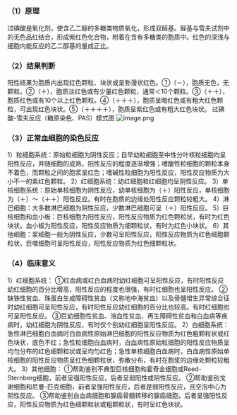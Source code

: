 ## 

### （1）原理
过碘酸是氧化剂，使含乙二醇的多糖类物质氧化，形成双醛基。醛基与雪夫试剂中的无色品红结合，形成紫红色化合物，附着在含有多糖类的胞质中。红色的深浅与细胞内能反应的乙二醇基的量成正比。
### （2）结果判断
阳性结果为胞质内出现红色颗粒、块状或呈弥漫状红色。①（－），胞质无色，无颗粒。②（＋），胞质淡红色或有少量红色颗粒，通常＜10个颗粒。③（＋＋），胞质红色或有10个以上红色颗粒。④（＋＋＋），胞质呈暗红色或有粗大红色颗粒，可出现红色块状。⑤（＋＋＋＋），胞质呈紫红色或有粗大红色块状。
过碘酸-雪夫反应（糖原染色、PAS）模式图
![image.png](https://cdn.nlark.com/yuque/0/2022/png/33570603/1666496398012-93bbbf95-ec49-453c-b687-716bd441cd53.png#averageHue=%239ea5a0&clientId=udc5f8d0d-f80e-4&crop=0&crop=0&crop=1&crop=1&from=paste&id=ude9a4a82&margin=%5Bobject%20Object%5D&name=image.png&originHeight=281&originWidth=517&originalType=url&ratio=1&rotation=0&showTitle=false&size=187424&status=done&style=none&taskId=u8369ba43-fa3f-4186-90ff-dbf4a6a27df&title=)
### （3）正常血细胞的染色反应
1）粒细胞系统：原始粒细胞为阴性反应；自早幼粒细胞至中性分叶核粒细胞均呈阳性反应，并随细胞的成熟，阳性反应的程度逐渐增强；嗜酸性粒细胞的颗粒本身不着色，而颗粒之间的胞浆呈红色；嗜碱性粒细胞为阳性反应，阳性反应物质为大小不一的紫红色颗粒。
2）红细胞系统：幼红细胞和红细胞均呈阴性反应。
3）单核细胞系统：原始单核细胞为阴性反应，幼单核细胞为（＋）阳性反应，单核细胞为（＋）～（＋＋）阳性反应。有时在胞质的边缘处阳性反应颗粒较粗大。
4）淋巴细胞：大多数淋巴细胞为阴性反应，少数淋巴细胞可呈（＋）阳性反应。
5）巨核细胞和血小板：巨核细胞为阳性反应，阳性反应物质为红色颗粒状，有时为红色块状。血小板为阳性反应，阳性反应物质为细颗粒状，有时为红色小块状。
6）其他细胞：浆细胞一般为阴性反应，少数可呈阳性反应，阳性反应物质为红色细胞颗粒状。巨噬细胞可呈阳性反应，阳性反应物质为红色细颗粒状。
### （4）临床意义
1）红细胞系统：
①红血病或红白血病时幼红细胞可呈阳性反应，有时阳性反应幼红细胞的百分比增高，阳性反应的程度也很强，有时红细胞也呈阳性反应。
②缺铁性贫血、珠蛋白生成障碍性贫血（又称地中海贫血）以及骨髓增生异常综合征时幼红细胞可呈阳性反应，有时阳性反应幼红细胞的百分比也较高。有时红细胞也可呈阳性反应。
③巨幼细胞性贫血、溶血性贫血、再生障碍性贫血和白血病等疾病时，幼红细胞为阴性反应，有时仅个别幼红细胞呈阳性反应。
2）白细胞系统：急性淋巴细胞白血病时白血病性原始淋巴细胞的阳性反应物质为红色粗颗粒状或红色块状，底色不红；急性粒细胞白血病时，白血病性原始粒细胞的阳性反应物质呈均匀分布的红色细颗粒状或呈均匀红色；急性单核细胞白血病时，白血病性原始单核细胞的阳性反应物质呈红色细颗粒状，弥散分布，有时在胞浆的边缘处颗粒较粗大。
3）其他细胞：
①帮助鉴别不典型巨核细胞和霍奇金细胞或Reed-Sternberg细胞，前者呈强阳性反应，后者呈弱阳性或阴性反应。
②帮助鉴别戈谢细胞和尼曼-匹克细胞，前者呈强阳性反应，后者是弱阳性反应，且空泡中心为阴性反应。
③帮助鉴别白血病细胞和腺癌骨髓转移的腺癌细胞，后者呈强阳性反应，阳性反应物质为红色细颗粒状或粗颗粒状，有时呈红色块状。
